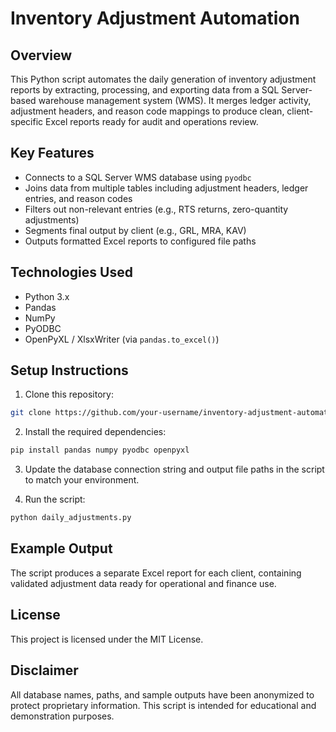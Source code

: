 # Inventory Adjustment Automation

## Overview
This Python script automates the daily generation of inventory adjustment reports by extracting, processing, and exporting data from a SQL Server-based warehouse management system (WMS). It merges ledger activity, adjustment headers, and reason code mappings to produce clean, client-specific Excel reports ready for audit and operations review.

## Key Features
- Connects to a SQL Server WMS database using `pyodbc`
- Joins data from multiple tables including adjustment headers, ledger entries, and reason codes
- Filters out non-relevant entries (e.g., RTS returns, zero-quantity adjustments)
- Segments final output by client (e.g., GRL, MRA, KAV)
- Outputs formatted Excel reports to configured file paths

## Technologies Used
- Python 3.x
- Pandas
- NumPy
- PyODBC
- OpenPyXL / XlsxWriter (via `pandas.to_excel()`)

## Setup Instructions
1. Clone this repository:
```bash
git clone https://github.com/your-username/inventory-adjustment-automation.git
```

2. Install the required dependencies:
```bash
pip install pandas numpy pyodbc openpyxl
```

3. Update the database connection string and output file paths in the script to match your environment.

4. Run the script:
```bash
python daily_adjustments.py
```

## Example Output
The script produces a separate Excel report for each client, containing validated adjustment data ready for operational and finance use.

## License
This project is licensed under the MIT License.

## Disclaimer
All database names, paths, and sample outputs have been anonymized to protect proprietary information. This script is intended for educational and demonstration purposes.
